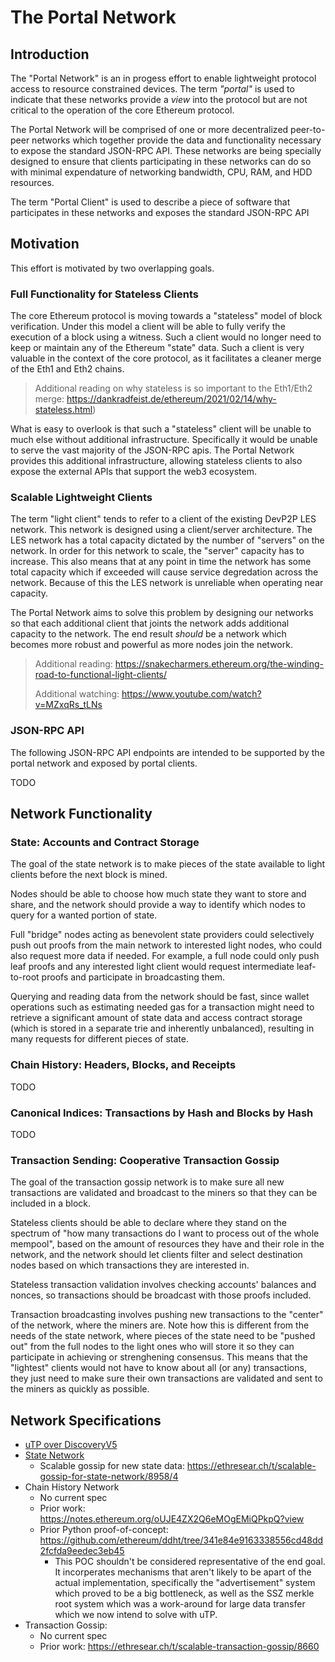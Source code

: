 # The Portal Network

## Introduction

The "Portal Network" is an in progess effort to enable lightweight protocol access to resource constrained devices.  The term *"portal"* is used to indicate that these networks provide a *view* into the protocol but are not critical to the operation of the core Ethereum protocol.


The Portal Network will be comprised of one or more decentralized peer-to-peer networks which together provide the data and functionality necessary to expose the standard JSON-RPC API.  These networks are being specially designed to ensure that clients participating in these networks can do so with minimal expendature of networking bandwidth, CPU, RAM, and HDD resources.

The term "Portal Client" is used to describe a piece of software that participates in these networks and exposes the standard JSON-RPC API

## Motivation

This effort is motivated by two overlapping goals.

### Full Functionality for Stateless Clients

The core Ethereum protocol is moving towards a "stateless" model of block verification.  Under this model a client will be able to fully verify the execution of a block using a witness.  Such a client would no longer need to keep or maintain any of the Ethereum "state" data.  Such a client is very valuable in the context of the core protocol, as it facilitates a cleaner merge of the Eth1 and Eth2 chains.  

> Additional reading on why stateless is so important to the Eth1/Eth2 merge: https://dankradfeist.de/ethereum/2021/02/14/why-stateless.html)

What is easy to overlook is that such a "stateless" client will be unable to much else without additional infrastructure.  Specifically it would be unable to serve the vast majority of the JSON-RPC apis.  The Portal Network provides this additional infrastructure, allowing stateless clients to also expose the external APIs that support the web3 ecosystem.


### Scalable Lightweight Clients

The term "light client" tends to refer to a client of the existing DevP2P LES network.  This network is designed using a client/server architecture.  The LES network has a total capacity dictated by the number of "servers" on the network.  In order for this network to scale, the "server" capacity has to increase.  This also means that at any point in time the network has some total capacity which if exceeded will cause service degredation across the network.  Because of this the LES network is unreliable when operating near capacity.

The Portal Network aims to solve this problem by designing our networks so that each additional client that joints the network adds additional capacity to the network.  The end result *should* be a network which becomes more robust and powerful as more nodes join the network.

> Additional reading: https://snakecharmers.ethereum.org/the-winding-road-to-functional-light-clients/
> 
> Additional watching: https://www.youtube.com/watch?v=MZxqRs_tLNs


### JSON-RPC API

The following JSON-RPC API endpoints are intended to be supported by the portal network and exposed by portal clients.

TODO

## Network Functionality

### State: Accounts and Contract Storage

The goal of the state network is to make pieces of the state available to light clients before the next block is mined.

Nodes should be able to choose how much state they want to store and share, and the network should provide a way to identify which nodes to query for a wanted portion of state.

Full "bridge" nodes acting as benevolent state providers could selectively push out proofs from the main network to interested light nodes, who could also request more data if needed. For example, a full node could only push leaf proofs and any interested light client would request intermediate leaf-to-root proofs and participate in broadcasting them.

Querying and reading data from the network should be fast, since wallet operations such as estimating needed gas for a transaction might need to retrieve a significant amount of state data and access contract storage (which is stored in a separate trie and inherently unbalanced), resulting in many requests for different pieces of state.

### Chain History: Headers, Blocks, and Receipts

TODO

### Canonical Indices: Transactions by Hash and Blocks by Hash

TODO

### Transaction Sending: Cooperative Transaction Gossip

The goal of the transaction gossip network is to make sure all new transactions are validated and broadcast to the miners so that they can be included in a block.

Stateless clients should be able to declare where they stand on the spectrum of "how many transactions do I want to process out of the whole mempool", based on the amount of resources they have and their role in the network, and the network should let clients filter and select destination nodes based on which transactions they are interested in.

Stateless transaction validation involves checking accounts' balances and nonces, so transactions should be broadcast with those proofs included.

Transaction broadcasting involves pushing new transactions to the "center" of the network, where the miners are.  Note how this is different from the needs of the state network, where pieces of the state need to be "pushed out" from the full nodes to the light ones who will store it so they can participate in achieving or strenghening consensus.  This means that the "lightest" clients would not have to know about all (or any) transactions, they just need to make sure their own transactions are validated and sent to the miners as quickly as possible.

## Network Specifications

- [uTP over DiscoveryV5](./discv5-utp.md)
- [State Network](./state-network.md)
    - Scalable gossip for new state data: https://ethresear.ch/t/scalable-gossip-for-state-network/8958/4
- Chain History Network
    - No current spec
    - Prior work: https://notes.ethereum.org/oUJE4ZX2Q6eMOgEMiQPkpQ?view
    - Prior Python proof-of-concept: https://github.com/ethereum/ddht/tree/341e84e9163338556cd48dd2fcfda9eedec3eb45
        - This POC shouldn't be considered representative of the end goal.  It incorperates mechanisms that aren't likely to be apart of the actual implementation, specifically the "advertisement" system which proved to be a big bottleneck, as well as the SSZ merkle root system which was a work-around for large data transfer which we now intend to solve with uTP.
- Transaction Gossip:
    - No current spec
    - Prior work: https://ethresear.ch/t/scalable-transaction-gossip/8660
